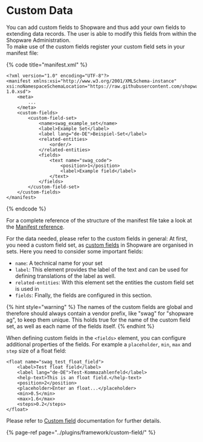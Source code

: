 # Custom Data

You can add custom fields to Shopware and thus add your own fields to extending data records. The user is able to modify this fields from within the Shopware Administration.  
To make use of the custom fields register your custom field sets in your manifest file:

{% code title="manifest.xml" %}
```markup
<?xml version="1.0" encoding="UTF-8"?>
<manifest xmlns:xsi="http://www.w3.org/2001/XMLSchema-instance" xsi:noNamespaceSchemaLocation="https://raw.githubusercontent.com/shopware/platform/trunk/src/Core/Framework/App/Manifest/Schema/manifest-1.0.xsd">
    <meta>
        ...
    </meta>
    <custom-fields>
        <custom-field-set>
            <name>swag_example_set</name>
            <label>Example Set</label>
            <label lang="de-DE">Beispiel-Set</label>
            <related-entities>
                <order/>
            </related-entities>
            <fields>
                <text name="swag_code">
                    <position>1</position>
                    <label>Example field</label>
                </text>
            </fields>
        </custom-field-set>
    </custom-fields>
</manifest>
```
{% endcode %}

For a complete reference of the structure of the manifest file take a look at the [Manifest reference](manifest-reference.md).

For the data needed, please refer to the custom fields in general: At first, you need a custom field set, as [custom fields](../plugins/framework/custom-field/) in Shopware are organised in sets. Here you need to consider some important fields:

* `name`: A technical name for your set
* `label`: This element provides the label of the text and can be used for defining translations of the label as well. 
* `related-entities`: With this element set the entities the custom field set is used in
* `fields`: Finally, the fields are configured in this section.

{% hint style="warning" %}
The names of the custom fields are global and therefore should always contain a vendor prefix, like "swag" for "shopware ag", to keep them unique. This holds true for the name of the custom field set, as well as each name of the fields itself.
{% endhint %}

When defining custom fields in the `<fields>` element, you can configure additional properties of the fields. For example a `placeholder`, `min`, `max` and `step` size of a float field:

```markup
<float name="swag_test_float_field">
    <label>Test float field</label>
    <label lang="de-DE">Test-Kommazahlenfeld</label>
    <help-text>This is an float field.</help-text>
    <position>2</position>
    <placeholder>Enter an float...</placeholder>
    <min>0.5</min>
    <max>1.6</max>
    <steps>0.2</steps>
</float>
```

Please refer to [Custom field](../plugins/framework/custom-field/) documentation for further details.

{% page-ref page="../plugins/framework/custom-field/" %}

